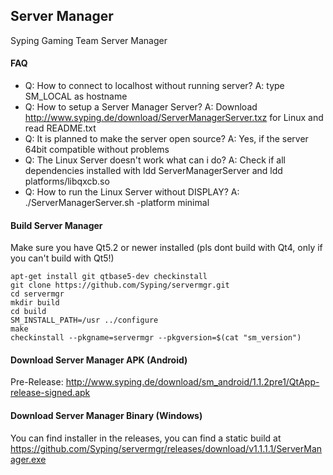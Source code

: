 ## Server Manager
Syping Gaming Team Server Manager

#### FAQ
 - Q: How to connect to localhost without running server? A: type SM_LOCAL as hostname
 - Q: How to setup a Server Manager Server? A: Download http://www.syping.de/download/ServerManagerServer.txz for Linux and read README.txt
 - Q: It is planned to make the server open source? A: Yes, if the server 64bit compatible without problems
 - Q: The Linux Server doesn't work what can i do? A: Check if all dependencies installed with ldd ServerManagerServer and ldd platforms/libqxcb.so
 - Q: How to run the Linux Server without DISPLAY? A: ./ServerManagerServer.sh -platform minimal

#### Build Server Manager

Make sure you have Qt5.2 or newer installed (pls dont build with Qt4, only if you can't build with Qt5!)

	apt-get install git qtbase5-dev checkinstall
	git clone https://github.com/Syping/servermgr.git
	cd servermgr
	mkdir build
	cd build
	SM_INSTALL_PATH=/usr ../configure
	make
	checkinstall --pkgname=servermgr --pkgversion=$(cat "sm_version")
	
#### Download Server Manager APK (Android)

Pre-Release: http://www.syping.de/download/sm_android/1.1.2pre1/QtApp-release-signed.apk
	
#### Download Server Manager Binary (Windows)

You can find installer in the releases, you can find a 
static build at https://github.com/Syping/servermgr/releases/download/v1.1.1.1/ServerManager.exe
